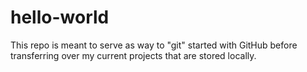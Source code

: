 # hello-world
This repo is meant to serve as way to "git" started with GitHub before transferring over my current projects that are stored locally.
